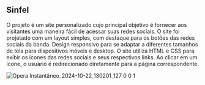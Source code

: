 ## Sinfel

O projeto é um site personalizado cujo principal objetivo é fornecer aos visitantes uma maneira fácil de acessar suas redes sociais. O site foi projetado com um layout simples, com destaque para os botões das redes sociais da banda.
Design responsivo para se adaptar a diferentes tamanhos de tela para dispositivos móveis e desktop. O site utiliza HTML e CSS para exibir os ícones das redes sociais e seus respectivos links. Ao clicar em um ícone, o usuário é redirecionado diretamente para a página correspondente.


![Opera Instantâneo_2024-10-22_130201_127 0 0 1](https://github.com/user-attachments/assets/85850045-05e5-4f4b-8882-e97210936fa6)
